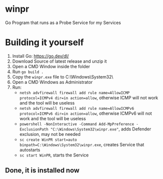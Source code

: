 # winpr
Go Program that runs as a Probe Service for my Services

# Building it yourself
1. Install Go: https://go.dev/dl/
2. Download Source of latest release and unzip it
3. Open a CMD Window inside the folder
4. Run `go build .`
5. Copy the `winpr.exe` file to C:\Windows\System32\
6. Open a CMD Windows as Administrator
7. Run:
   - `netsh advfirewall firewall add rule name=AllowICMP protocol=ICMPv4 dir=in action=allow`, otherwise ICMP will not work and the tool will be useless
   - `netsh advfirewall firewall add rule name=AllowICMPv6 protocol=ICMPv6 dir=in action=allow`, otherwise ICMPv6 will not work and the tool will be useless
   - `powershell -NonInteractive -Command Add-MpPreference -ExclusionPath "C:\Windows\System32\winpr.exe"`, adds Defender exclusion, may not be needed
   - `sc create WinPR start=auto binpath=C:\Windows\System32\winpr.exe`, creates Service that autostarts
   - `sc start WinPR`, starts the Service
## Done, it is installed now
